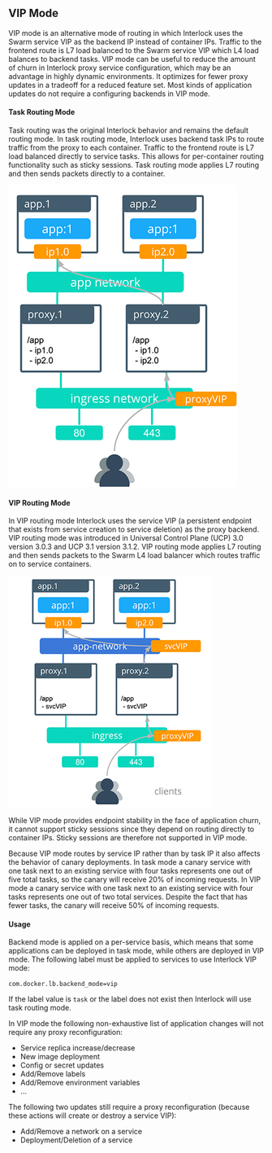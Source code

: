 ## VIP Mode

VIP mode is an alternative mode of routing in which Interlock uses the Swarm service VIP as the backend IP instead of container IPs.
Traffic to the frontend route is L7 load balanced to the Swarm service VIP which L4 load balances to backend tasks.
VIP mode can be useful to reduce the amount of churn in Interlock proxy service configuration, which may be an advantage in highly dynamic environments.
It optimizes for fewer proxy updates in a tradeoff for a reduced feature set.
Most kinds of application updates do not require a configuring backends in VIP mode.

#### Task Routing Mode

Task routing was the original Interlock behavior and remains the default routing mode.
In task routing mode, Interlock uses backend task IPs to route traffic from the proxy to each container.
Traffic to the frontend route is L7 load balanced directly to service tasks.
This allows for per-container routing functionality such as sticky sessions.
Task routing mode applies L7 routing and then sends packets directly to a container.


![default mode](../../images/interlock-default-mode.png)

#### VIP Routing Mode

In VIP routing mode Interlock uses the service VIP (a persistent endpoint that exists from service creation to service deletion) as the proxy backend.
VIP routing mode was introduced in Universal Control Plane (UCP) 3.0 version 3.0.3 and UCP 3.1 version 3.1.2.
VIP routing mode applies L7 routing and then sends packets to the Swarm L4 load balancer which routes traffic on to service containers.


![default mode](../../images/interlock-vip-mode.png)

While VIP mode provides endpoint stability in the face of application churn, it cannot support sticky sessions since they depend on routing directly to container IPs.
Sticky sessions are therefore not supported in VIP mode.

Because VIP mode routes by service IP rather than by task IP it also affects the behavior of canary deployments.
In task mode a canary service with one task next to an existing service with four tasks represents one out of five total tasks, so the canary will receive 20% of incoming requests.
In VIP mode a canary service with one task next to an existing service with four tasks represents one out of two total services. Despite the fact that has fewer tasks, the canary will receive 50% of incoming requests.

#### Usage

Backend mode is applied on a per-service basis, which means that some applications can be deployed in task mode, while others are deployed in VIP mode.
The following label must be applied to services to use Interlock VIP mode:

```
com.docker.lb.backend_mode=vip
```

If the label value is `task` or the label does not exist then Interlock will use task routing mode.

In VIP mode the following non-exhaustive list of application changes will not require any proxy reconfiguration:

- Service replica increase/decrease
- New image deployment
- Config or secret updates
- Add/Remove labels
- Add/Remove environment variables
- ...

The following two updates still require a proxy reconfiguration (because these actions will create or destroy a service VIP):

- Add/Remove a network on a service
- Deployment/Deletion of a service
